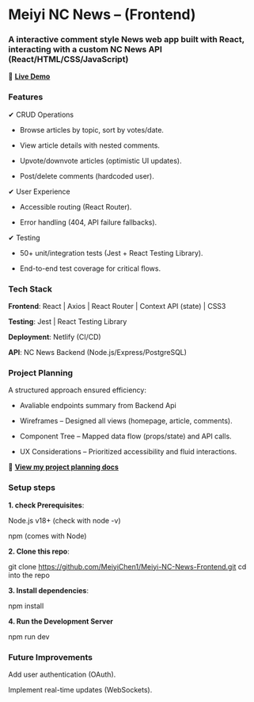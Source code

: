 # Meiyi NC News – (Frontend)
### A interactive comment style News web app built with React, interacting with a custom NC News API (React/HTML/CSS/JavaScript)

🚀 **[Live Demo](https://meiyi-nc-news.netlify.app)**

### **Features**

✔ CRUD Operations

- Browse articles by topic, sort by votes/date.

- View article details with nested comments.

- Upvote/downvote articles (optimistic UI updates).

- Post/delete comments (hardcoded user).

✔ User Experience

- Accessible routing (React Router).

- Error handling (404, API failure fallbacks).

✔ Testing

- 50+ unit/integration tests (Jest + React Testing Library).

- End-to-end test coverage for critical flows.

### **Tech Stack**

**Frontend**: React | Axios | React Router | Context API (state) | CSS3

**Testing**: Jest | React Testing Library

**Deployment**: Netlify (CI/CD)

**API**: NC News Backend (Node.js/Express/PostgreSQL)

### **Project Planning**
A structured approach ensured efficiency:

- Avaliable endpoints summary from Backend Api

- Wireframes – Designed all views (homepage, article, comments).

- Component Tree – Mapped data flow (props/state) and API calls.

- UX Considerations – Prioritized accessibility and fluid interactions.

📁 **[View my project planning docs](/planning)**

### **Setup steps**

**1. check Prerequisites**:

Node.js v18+ (check with node -v)

npm (comes with Node)

**2. Clone this repo**:

git clone https://github.com/MeiyiChen1/Meiyi-NC-News-Frontend.git
cd into the repo

**3. Install dependencies**:

npm install

**4. Run the Development Server**

npm run dev


### **Future Improvements**

Add user authentication (OAuth).

Implement real-time updates (WebSockets).
